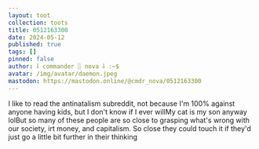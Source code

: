 ```yaml
---
layout: toot
collection: toots
title: 0512163300
date: 2024-05-12
published: true
tags: []
pinned: false
author: ⸸ commander ░ nova ⸸ :~$
avatar: /img/avatar/daemon.jpeg
mastodon: https://mastodon.online/@cmdr_nova/0512163300
---
```


I like to read the antinatalism subreddit, not because I'm 100% against anyone having kids, but I don't know if I ever willMy cat is my son anyway lolBut so many of these people are so close to grasping what's wrong with our society, irt money, and capitalism. So close they could touch it if they'd just go a little bit further in their thinking
